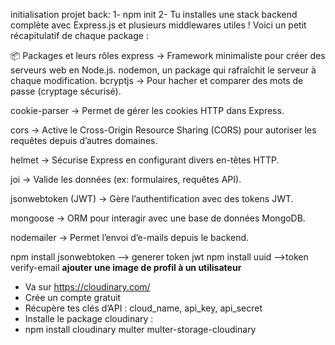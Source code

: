 initialisation projet back:
1- npm init
2-  Tu installes une stack backend complète avec Express.js et plusieurs middlewares utiles ! Voici un petit récapitulatif de chaque package :

📦 Packages et leurs rôles
express → Framework minimaliste pour créer des serveurs web en Node.js.
nodemon, un package qui rafraîchit le serveur à chaque modification.
bcryptjs → Pour hacher et comparer des mots de passe (cryptage sécurisé).

cookie-parser → Permet de gérer les cookies HTTP dans Express.

cors → Active le Cross-Origin Resource Sharing (CORS) pour autoriser les requêtes depuis d’autres domaines.

helmet → Sécurise Express en configurant divers en-têtes HTTP.

joi → Valide les données (ex: formulaires, requêtes API).

jsonwebtoken (JWT) → Gère l’authentification avec des tokens JWT.

mongoose → ORM pour interagir avec une base de données MongoDB.

nodemailer → Permet l’envoi d’e-mails depuis le backend.

npm install jsonwebtoken --> generer token jwt
npm install uuid  -->token verify-email
 **ajouter une image de profil à un utilisateur**
 - Va sur https://cloudinary.com/
- Crée un compte gratuit
- Récupère tes clés d’API : cloud_name, api_key, api_secret
- Installe le package cloudinary : 
- npm install cloudinary multer multer-storage-cloudinary
